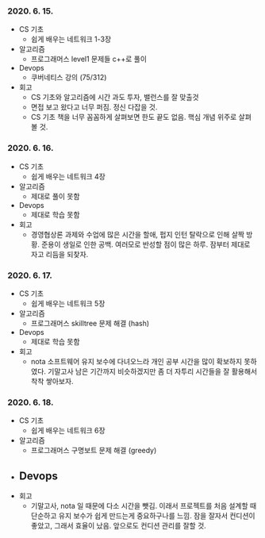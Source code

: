 ### 2020. 6. 15.
- CS 기초
    - 쉽게 배우는 네트워크 1-3장
- 알고리즘
    - 프로그래머스 level1 문제들 c++로 풀이
- Devops
    - 쿠버네티스 강의 (75/312)
- 회고
    - CS 기초와 알고리즘에 시간 과도 투자, 밸런스를 잘 맞출것
    - 면접 보고 왔다고 너무 퍼짐. 정신 다잡을 것.
    - CS 기초 책을 너무 꼼꼼하게 살펴보면 한도 끝도 없음. 핵심 개념 위주로 살펴볼 것.

### 2020. 6. 16.
- CS 기초
    - 쉽게 배우는 네트워크 4장
- 알고리즘
    - 제대로 풀이 못함
- Devops
    - 제대로 학습 못함
- 회고
    - 경영협상론 과제와 수업에 많은 시간을 할애, 펍지 인턴 탈락으로 인해 살짝 방황. 준용이 생일로 인한 공백. 여러모로 반성할 점이 많은 하루. 잠부터 제대로 자고 리듬을 되찾자.

### 2020. 6. 17.
- CS 기초
    - 쉽게 배우는 네트워크 5장
- 알고리즘
    - 프로그래머스 skilltree 문제 해결 (hash)
- Devops
    - 제대로 학습 못함
- 회고
    - nota 소프트웨어 유지 보수에 다녀오느라 개인 공부 시간을 많이 확보하지 못하였다. 기말고사 남은 기간까지 비슷하겠지만 좀 더 자투리 시간들을 잘 활용해서 착착 쌓아보자.

### 2020. 6. 18.
- CS 기초
    - 쉽게 배우는 네트워크 6장
- 알고리즘
    - 프로그래머스 구명보트 문제 해결 (greedy)
- Devops
    - 
- 회고
    - 기말고사, nota 일 때문에 다소 시간을 뺏김. 이래서 프로젝트를 처음 설계할 때 단순하고 유지 보수가 쉽게 만드는게 중요하구나를 느낌. 잠을 잘자서 컨디션이 좋았고, 그래서 효율이 났음. 앞으로도 컨디션 관리를 잘할 것.
